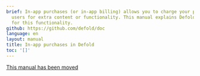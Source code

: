 ```yaml
---
brief: In-app purchases (or in-app billing) allows you to charge your players or app
  users for extra content or functionality. This manual explains Defold's API available
  for this functionality.
github: https://github.com/defold/doc
language: en
layout: manual
title: In-app purchases in Defold
toc: '[]'
---
```


[This manual has been moved](/extension-iap)
